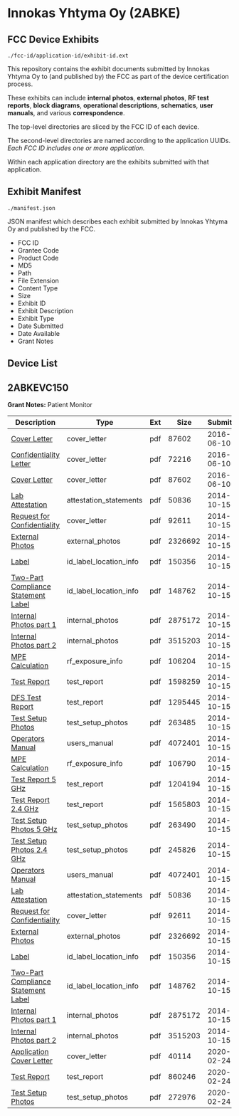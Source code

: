 # Innokas Yhtyma Oy (2ABKE)
## FCC Device Exhibits

```
./fcc-id/application-id/exhibit-id.ext
```

This repository contains the exhibit documents submitted by Innokas Yhtyma Oy to (and published by) the FCC as part of the device certification process.

These exhibits can include **internal photos**, **external photos**, **RF test reports**, **block diagrams**, **operational descriptions**, **schematics**, **user manuals**, and various **correspondence**.

The top-level directories are sliced by the FCC ID of each device.

The second-level directories are named according to the application UUIDs. *Each FCC ID includes one or more application.*

Within each application directory are the exhibits submitted with that application. 

## Exhibit Manifest

```
./manifest.json
```

JSON manifest which describes each exhibit submitted by Innokas Yhtyma Oy and published by the FCC.

- FCC ID
- Grantee Code
- Product Code
- MD5
- Path
- File Extension
- Content Type
- Size
- Exhibit ID
- Exhibit Description
- Exhibit Type
- Date Submitted
- Date Available
- Grant Notes

## Device List
## 2ABKEVC150
**Grant Notes:** Patient Monitor

| Description | Type | Ext | Size | Submitted | Available |
| ----------- | ---- | --- | ---- | --------- | --------- |
| [Cover Letter](2ABKEVC150/4d280ba52213c46491b17b91e1a6bdd5/3023927.pdf) | cover_letter | pdf | 87602 | 2016-06-10 | 2016-06-10 |
| [Confidentiality Letter](2ABKEVC150/4d280ba52213c46491b17b91e1a6bdd5/3023928.pdf) | cover_letter | pdf | 72216 | 2016-06-10 | 2016-06-10 |
| [Cover Letter](2ABKEVC150/520b470fc9a76e7352896e39622f2a05/3023927.pdf) | cover_letter | pdf | 87602 | 2016-06-10 | 2016-06-10 |
| [Lab Attestation](2ABKEVC150/350eeaf7230b07702d74994c4c21bb69/2418976.pdf) | attestation_statements | pdf | 50836 | 2014-10-15 | 2014-10-17 |
| [Request for Confidentiality](2ABKEVC150/350eeaf7230b07702d74994c4c21bb69/2418975.pdf) | cover_letter | pdf | 92611 | 2014-10-15 | 2014-10-17 |
| [External Photos](2ABKEVC150/350eeaf7230b07702d74994c4c21bb69/2418977.pdf) | external_photos | pdf | 2326692 | 2014-10-15 | 2014-10-17 |
| [Label](2ABKEVC150/350eeaf7230b07702d74994c4c21bb69/2418980.pdf) | id_label_location_info | pdf | 150356 | 2014-10-15 | 2014-10-17 |
| [Two-Part Compliance Statement Label](2ABKEVC150/350eeaf7230b07702d74994c4c21bb69/2418981.pdf) | id_label_location_info | pdf | 148762 | 2014-10-15 | 2014-10-17 |
| [Internal Photos part 1](2ABKEVC150/350eeaf7230b07702d74994c4c21bb69/2418978.pdf) | internal_photos | pdf | 2875172 | 2014-10-15 | 2014-10-17 |
| [Internal Photos part 2](2ABKEVC150/350eeaf7230b07702d74994c4c21bb69/2418979.pdf) | internal_photos | pdf | 3515203 | 2014-10-15 | 2014-10-17 |
| [MPE Calculation](2ABKEVC150/350eeaf7230b07702d74994c4c21bb69/2418983.pdf) | rf_exposure_info | pdf | 106204 | 2014-10-15 | 2014-10-17 |
| [Test Report](2ABKEVC150/350eeaf7230b07702d74994c4c21bb69/2418993.pdf) | test_report | pdf | 1598259 | 2014-10-15 | 2014-10-17 |
| [DFS Test Report](2ABKEVC150/350eeaf7230b07702d74994c4c21bb69/2418994.pdf) | test_report | pdf | 1295445 | 2014-10-15 | 2014-10-17 |
| [Test Setup Photos](2ABKEVC150/350eeaf7230b07702d74994c4c21bb69/2418995.pdf) | test_setup_photos | pdf | 263485 | 2014-10-15 | 2014-10-17 |
| [Operators Manual](2ABKEVC150/350eeaf7230b07702d74994c4c21bb69/2418996.pdf) | users_manual | pdf | 4072401 | 2014-10-15 | 2014-10-17 |
| [MPE Calculation](2ABKEVC150/895ab92276a1b47deb87afdd67e1c2de/2419019.pdf) | rf_exposure_info | pdf | 106790 | 2014-10-15 | 2014-10-17 |
| [Test Report 5 GHz](2ABKEVC150/895ab92276a1b47deb87afdd67e1c2de/2419035.pdf) | test_report | pdf | 1204194 | 2014-10-15 | 2014-10-17 |
| [Test Report 2.4 GHz](2ABKEVC150/895ab92276a1b47deb87afdd67e1c2de/2419036.pdf) | test_report | pdf | 1565803 | 2014-10-15 | 2014-10-17 |
| [Test Setup Photos 5 GHz](2ABKEVC150/895ab92276a1b47deb87afdd67e1c2de/2419037.pdf) | test_setup_photos | pdf | 263490 | 2014-10-15 | 2014-10-17 |
| [Test Setup Photos 2.4 GHz](2ABKEVC150/895ab92276a1b47deb87afdd67e1c2de/2419038.pdf) | test_setup_photos | pdf | 245826 | 2014-10-15 | 2014-10-17 |
| [Operators Manual](2ABKEVC150/895ab92276a1b47deb87afdd67e1c2de/2418996.pdf) | users_manual | pdf | 4072401 | 2014-10-15 | 2014-10-17 |
| [Lab Attestation](2ABKEVC150/895ab92276a1b47deb87afdd67e1c2de/2418976.pdf) | attestation_statements | pdf | 50836 | 2014-10-15 | 2014-10-17 |
| [Request for Confidentiality](2ABKEVC150/895ab92276a1b47deb87afdd67e1c2de/2418975.pdf) | cover_letter | pdf | 92611 | 2014-10-15 | 2014-10-17 |
| [External Photos](2ABKEVC150/895ab92276a1b47deb87afdd67e1c2de/2418977.pdf) | external_photos | pdf | 2326692 | 2014-10-15 | 2014-10-17 |
| [Label](2ABKEVC150/895ab92276a1b47deb87afdd67e1c2de/2418980.pdf) | id_label_location_info | pdf | 150356 | 2014-10-15 | 2014-10-17 |
| [Two-Part Compliance Statement Label](2ABKEVC150/895ab92276a1b47deb87afdd67e1c2de/2418981.pdf) | id_label_location_info | pdf | 148762 | 2014-10-15 | 2014-10-17 |
| [Internal Photos part 1](2ABKEVC150/895ab92276a1b47deb87afdd67e1c2de/2418978.pdf) | internal_photos | pdf | 2875172 | 2014-10-15 | 2014-10-17 |
| [Internal Photos part 2](2ABKEVC150/895ab92276a1b47deb87afdd67e1c2de/2418979.pdf) | internal_photos | pdf | 3515203 | 2014-10-15 | 2014-10-17 |
| [Application Cover Letter](2ABKEVC150/d124f8c929dd7f4349a8291391d54898/4628345.pdf) | cover_letter | pdf | 40114 | 2020-02-24 | 2020-02-24 |
| [Test Report](2ABKEVC150/d124f8c929dd7f4349a8291391d54898/4628346.pdf) | test_report | pdf | 860246 | 2020-02-24 | 2020-02-24 |
| [Test Setup Photos](2ABKEVC150/d124f8c929dd7f4349a8291391d54898/4628347.pdf) | test_setup_photos | pdf | 272976 | 2020-02-24 | 2020-02-24 |
